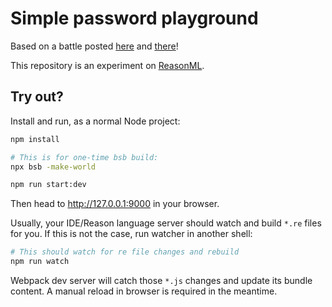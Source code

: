# Simple password playground

Based on a battle posted [here] and [there]!

This repository is an experiment on [ReasonML].

## Try out?

Install and run, as a normal Node project:

```sh
npm install

# This is for one-time bsb build:
npx bsb -make-world

npm run start:dev
```

Then head to http://127.0.0.1:9000 in your browser.

Usually, your IDE/Reason language server should watch and build `*.re` files
for you. If this is not the case, run watcher in another shell:

```sh
# This should watch for re file changes and rebuild
npm run watch
```

Webpack dev server will catch those `*.js` changes and update its bundle
content. A manual reload in browser is required in the meantime.

[here]: https://www.reddit.com/r/badUIbattles/comments/e4thbk "r/badUIbattles"
[there]: https://twitter.com/notdetails/status/1201015962398539777 "@notdetails"
[ReasonML]: https://reasonml.github.io "ReasonML"
